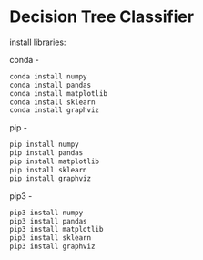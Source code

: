 # Decision Tree Classifier

install libraries:

conda -

```bash
conda install numpy
conda install pandas
conda install matplotlib
conda install sklearn
conda install graphviz
```

pip -

```bash
pip install numpy
pip install pandas
pip install matplotlib
pip install sklearn
pip install graphviz
```

pip3 -

```bash
pip3 install numpy
pip3 install pandas
pip3 install matplotlib
pip3 install sklearn
pip3 install graphviz
```
